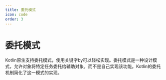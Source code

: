 ```yaml
---
title: 委托模式
icon: code
order: 3
---
```


# 委托模式

Kotlin原生支持委托模式，使用关键字by可以轻松实现。委托模式是一种设计模式，允许对象将特定任务委托给辅助对象，而不是自己实现该功能。Kotlin的委托机制简化了这一模式的实现。
